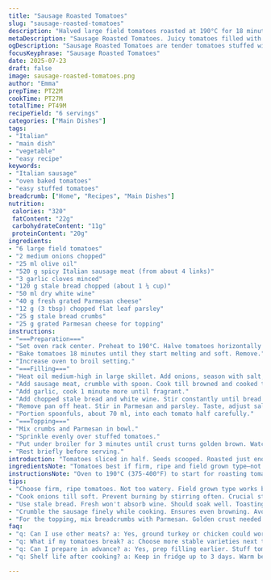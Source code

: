 ```yaml
---
title: "Sausage Roasted Tomatoes"
slug: "sausage-roasted-tomatoes"
description: "Halved large field tomatoes roasted at 190°C for 18 minutes until tender. Onion softened in 25 ml olive oil, seasoned. Spicy Italian sausage 520g browned, crumbled with garlic added. Stale bread 120g plus 25g combined with white wine 50 ml absorb flavors in pan. Parmesan 40g plus 25g for topping mixed with fresh chopped flat-leaf parsley 12g. Filling spooned into tomato halves. Topping of Parmesan and breadcrumbs baked 3 minutes under broil to golden crust. Six servings, savoury with crispy top and juicy tomato base."
metaDescription: "Sausage Roasted Tomatoes. Juicy tomatoes filled with spicy sausage, garlic, and Parmesan. Perfect for starters or light dinners."
ogDescription: "Sausage Roasted Tomatoes are tender tomatoes stuffed with spicy Italian sausage, topped with crunchy Parmesan. Great for entertaining."
focusKeyphrase: "Sausage Roasted Tomatoes"
date: 2025-07-23
draft: false
image: sausage-roasted-tomatoes.png
author: "Emma"
prepTime: PT22M
cookTime: PT27M
totalTime: PT49M
recipeYield: "6 servings"
categories: ["Main Dishes"]
tags:
- "Italian"
- "main dish"
- "vegetable"
- "easy recipe"
keywords:
- "Italian sausage"
- "oven baked tomatoes"
- "easy stuffed tomatoes"
breadcrumb: ["Home", "Recipes", "Main Dishes"]
nutrition: 
 calories: "320"
 fatContent: "22g"
 carbohydrateContent: "11g"
 proteinContent: "20g"
ingredients:
- "6 large field tomatoes"
- "2 medium onions chopped"
- "25 ml olive oil"
- "520 g spicy Italian sausage meat (from about 4 links)"
- "3 garlic cloves minced"
- "120 g stale bread chopped (about 1 ¼ cup)"
- "50 ml dry white wine"
- "40 g fresh grated Parmesan cheese"
- "12 g (3 tbsp) chopped flat leaf parsley"
- "25 g stale bread crumbs"
- "25 g grated Parmesan cheese for topping"
instructions:
- "===Preparation==="
- "Set oven rack center. Preheat to 190°C. Halve tomatoes horizontally. Trim tiny slice off flat base to keep stable. Scoop out seeds and core green parts. Salt and pepper inside. Arrange cut side up in wide baking dish."
- "Bake tomatoes 18 minutes until they start melting and soft. Remove."
- "Increase oven to broil setting."
- "===Filling==="
- "Heat oil medium-high in large skillet. Add onions, season with salt, pepper. Cook till translucent, soft - about 5 minutes."
- "Add sausage meat, crumble with spoon. Cook till browned and cooked through, 8 minutes. Stir often."
- "Add garlic, cook 1 minute more until fragrant."
- "Add chopped stale bread and white wine. Stir constantly until bread soffits wine fully and thick mixture forms, about 3-4 minutes."
- "Remove pan off heat. Stir in Parmesan and parsley. Taste, adjust salt and pepper if needed."
- "Portion spoonfuls, about 70 ml, into each tomato half carefully."
- "===Topping==="
- "Mix crumbs and Parmesan in bowl."
- "Sprinkle evenly over stuffed tomatoes."
- "Put under broiler for 3 minutes until crust turns golden brown. Watch closely to avoid burning."
- "Rest briefly before serving."
introduction: "Tomatoes sliced in half. Seeds scooped. Roasted just enough to soften but keep shape. Filling of spicy Italian sausage cooked with onions and garlic. Bread soaked in white wine to add moisture and texture. Parmesan cheese folded in for salty kick, fresh parsley for brightness. Stuffing spooned generously into each tomato. Topping is crunchy mix of Parmesan with bread crumbs. Quick broil melts and crisps the crust. Contrast juicy tomato and meaty filling. Robust and rustic. No fuss but rich flavors. Balanced textures, playful colors. Can serve as starter or light main. Easy to prep, good for weeknights too. Oven does all the work mostly. Filling done on stove in single pan. Leftover stuffing good warmed or in pasta next day."
ingredientsNote: "Tomatoes best if firm, ripe and field grown type—not watery or mushy. Cutting a thin slice off bottom stabilizes in pan, keep cut sides open to roast properly. Onion softened before adding sausage helps melding flavors; don't rush browning step. Use spicy Italian sausage for characteristic kick—can swap for mild or sweet if prefer less heat. Bread must be stale or toasted to absorb wine well without turning to mush. White wine adds subtle acidity and moisture, but can omit or replace with chicken broth for non-alcoholic. Parmesan grated fresh, not powder, gives deep nutty flavor. Flat leaf parsley chopped fine releases fresh herbaceousness. Bread crumbs topping balances softness with crunch. Adjust salt carefully as Parmesan and sausage already salty."
instructionsNote: "Oven to 190°C (375-400°F) to start for roasting tomatoes tender without drying out. 18 minutes slightly longer than usual to soften but not collapse. After roasting, higher broil heat crisps and browns the topping fast, just 3 minutes needed. Don't leave unattended under broiler or bread burns quickly. Pan cooking on medium high lets onion caramelize slightly before sausage adds juicy fat and seasoning. Crumbling sausage ensures even cooking. Adding garlic last keeps fresh aroma intact. Bread soaks wine in pan, foams briefly, thickens consistency. Stirring constantly prevents sticking or burning. Remove from heat to preserve cheese texture. Spoon filling carefully to avoid breaking tomatoes. Mixing bread crumbs with Parmesan makes topping cohesive and golden. Serve warm, not cold, to enjoy textural contrasts."
tips:
- "Choose firm, ripe tomatoes. Not too watery. Field grown type works best. A thin slice off the bottom keeps them stable. Keeps them upright."
- "Cook onions till soft. Prevent burning by stirring often. Crucial step. Adds sweetness. Don’t rush this. It enhances the final flavor."
- "Use stale bread. Fresh won't absorb wine. Should soak well. Toasting works in a pinch. White wine adds acidity but swap with broth if needed."
- "Crumble the sausage finely while cooking. Ensures even browning. Avoid clumping. Garlic added last keeps its bright flavor intact."
- "For the topping, mix breadcrumbs with Parmesan. Golden crust needed. Broil time is quick. Watch carefully to avoid burning. Enjoy warm, not cold."
faq:
- "q: Can I use other meats? a: Yes, ground turkey or chicken could work. Not as rich but lighter. Italian seasonings helpful for flavor."
- "q: What if my tomatoes break? a: Choose more stable varieties next time. Roma or on-the-vine tomatoes hold shape better. Avoid overcooking."
- "q: Can I prepare in advance? a: Yes, prep filling earlier. Stuff tomatoes before baking. Store in fridge until ready to broil. Great idea."
- "q: Shelf life after cooking? a: Keep in fridge up to 3 days. Warm before serving. Can freeze but texture changes. Not the same after."

---
```

